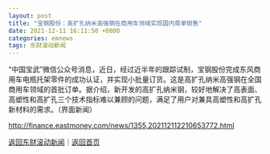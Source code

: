 ```yaml
---
layout: post
title: "宝钢股份：高扩孔纳米高强钢在商用车领域实现国内首单销售"
date: 2021-12-11 16:11:50 +0800
categories: emnews
tags: 东财滚动新闻
---
```


“中国宝武”微信公众号消息，近日，经过近半年的跟踪试制，宝钢股份完成东风商用车电瓶托架零件的成功认证，并实现小批量订货。这是高扩孔纳米高强钢在全国商用车领域的首批订单。据介绍，新开发的高扩孔纳米钢，较好地解决了高表面、高塑性和高扩孔三个技术指标难以兼顾的问题，满足了用户对兼具高塑性和高扩孔新材料的需求。（界面新闻）

<http://finance.eastmoney.com/news/1355,202112112210653772.html>

[返回东财滚动新闻](//finews.withounder.com/emnews/)｜[返回首页](//finews.withounder.com/)